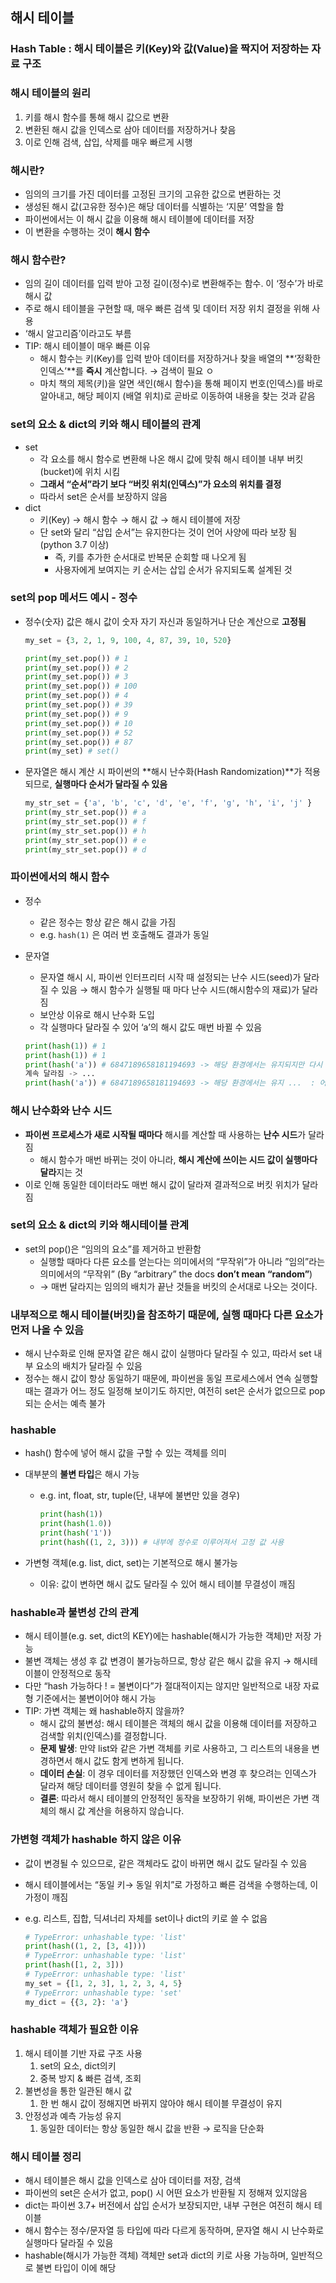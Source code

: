 ## 해시 테이블

### Hash Table : 해시 테이블은 키(Key)와 값(Value)을 짝지어 저장하는 자료 구조

### 해시 테이블의 원리

1. 키를 해시 함수를 통해 해시 값으로 변환
2. 변환된 해시 값을 인덱스로 삼아 데이터를 저장하거나 찾음
3. 이로 인해 검색, 삽입, 삭제를 매우 빠르게 시행

### 해시란?

- 임의의 크기를 가진 데이터를 고정된 크기의 고유한 값으로 변환하는 것
- 생성된 해시 값(고유한 정수)은 해당 데이터를 식별하는 ‘지문’ 역할을 함
- 파이썬에서는 이 해시 값을 이용해 해시 테이블에 데이터를 저장
- 이 변환을 수행하는 것이 **해시 함수**

### 해시 함수란?

- 임의 길이 데이터를 입력 받아 고정 길이(정수)로 변환해주는 함수. 이 ‘정수’가 바로 해시 값
- 주로 해시 테이블을 구현할 때, 매우 빠른 검색 및 데이터 저장 위치 결정을 위해 사용
- ‘해시 알고리즘’이라고도 부름
- TIP: 해시 테이블이 매우 빠른 이유
    - 해시 함수는 키(Key)를 입력 받아 데이터를 저장하거나 찾을 배열의 **‘정확한 인덱스’**를 **즉시** 계산합니다. → 검색이 필요 ㅇ
    - 마치 책의 제목(키)을 알면 색인(해시 함수)을 통해 페이지 번호(인덱스)를 바로 알아내고, 해당 페이지 (배열 위치)로 곧바로 이동하여 내용을 찾는 것과 같음

### set의 요소 & dict의 키와 해시 테이블의 관계

- set
    - 각 요소를 해시 함수로 변환해 나온 해시 값에 맞춰 해시 테이블 내부 버킷(bucket)에 위치 시킴
    - **그래서 “순서”라기 보다 “버킷 위치(인덱스)”가 요소의 위치를 결정**
    - 따라서 set은 순서를 보장하지 않음
- dict
    - 키(Key) → 해시 함수 → 해시 값 → 해시 테이블에 저장
    - 단 set와 달리 “삽입 순서”는 유지한다는 것이 언어 사양에 따라 보장 됨 (python 3.7 이상)
        - 즉, 키를 추가한 순서대로 반복문 순회할 때 나오게 됨
        - 사용자에게 보여지는 키 순서는 삽입 순서가 유지되도록 설계된 것

### set의 pop 메서드 예시 - 정수

- 정수(숫자) 값은 해시 값이 숫자 자기 자신과 동일하거나 단순 계산으로 **고정됨**
    
    ```python
    my_set = {3, 2, 1, 9, 100, 4, 87, 39, 10, 520}
    
    print(my_set.pop()) # 1
    print(my_set.pop()) # 2
    print(my_set.pop()) # 3
    print(my_set.pop()) # 100
    print(my_set.pop()) # 4
    print(my_set.pop()) # 39
    print(my_set.pop()) # 9
    print(my_set.pop()) # 10
    print(my_set.pop()) # 52
    print(my_set.pop()) # 87
    print(my_set) # set()
    ```
    
- 문자열은 해시 계산 시 파이썬의 **해시 난수화(Hash Randomization)**가 적용되므로, **실행마다 순서가 달라질 수 있음**
    
    ```python
    my_str_set = {'a', 'b', 'c', 'd', 'e', 'f', 'g', 'h', 'i', 'j' }
    print(my_str_set.pop()) # a
    print(my_str_set.pop()) # f
    print(my_str_set.pop()) # h
    print(my_str_set.pop()) # e
    print(my_str_set.pop()) # d
    ```
    

### 파이썬에서의 해시 함수

- 정수
    - 같은 정수는 항상 같은 해시 값을 가짐
    - e.g. `hash(1)` 은 여러 번 호출해도 결과가 동일
- 문자열
    - 문자열 해시 시, 파이썬 인터프리터 시작 때 설정되는 난수 시드(seed)가 달라질 수 있음
    → 해시 함수가 실행될 때 마다 난수 시드(해시함수의 재료)가 달라짐
    - 보안상 이유로 해시 난수화 도입
    - 각 실행마다 달라질 수 있어 ‘a’의 해시 값도 매번 바뀔 수 있음
    
    ```python
    print(hash(1)) # 1
    print(hash(1)) # 1
    print(hash('a')) # 6847189658181194693 -> 해당 환경에서는 유지되지만 다시 정의할 때마다 
    계속 달라짐 -> ...
    print(hash('a')) # 6847189658181194693 -> 해당 환경에서는 유지 ...  : 어떤 bucket의 어떤 위치 주소
    ```
    

### 해시 난수화와 난수 시드

- **파이썬 프로세스가 새로 시작될 때마다** 해시를 계산할 때 사용하는 **난수 시드**가 달라짐
    - 해시 함수가 매번 바뀌는 것이 아니라, **해시 계산에 쓰이는 시드 값이 실행마다 달라**지는 것
- 이로 인해 동일한 데이터라도 매번 해시 값이 달라져 결과적으로 버킷 위치가 달라짐

### set의 요소 & dict의 키와 해시테이블 관계

- set의 pop()은 “임의의 요소”를 제거하고 반환함
    - 실행할 때마다 다른 요소를 얻는다는 의미에서의 “무작위”가 아니라
    ”임의”라는 의미에서의 “무작위” (By “arbitrary” the docs **don’t mean “random”**)
    - → 매번 달라지는 임의의 배치가 끝난 것들을 버킷의 순서대로 나오는 것이다.

### 내부적으로 해시 테이블(버킷)을 참조하기 때문에, 실행 때마다 다른 요소가 먼저 나올 수 있음

- 해시 난수화로 인해 문자열 같은 해시 값이 실행마다 달라질 수 있고,
따라서  set 내부 요소의 배치가 달라질 수 있음
- 정수는 해시 값이 항상 동일하기 때문에, 파이썬을 동일 프로세스에서 연속 실행할 때는 결과가 어느 정도 일정해 보이기도 하지만, 여전히 set은 순서가 없으므로 pop되는 순서는 예측 불가

### hashable

- hash() 함수에 넣어 해시 값을 구할 수 있는 객체를 의미
- 대부분의 **불변 타입**은 해시 가능
    - e.g. int, float, str, tuple(단, 내부에 불변만 있을 경우)
        
        ```python
        print(hash(1))
        print(hash(1.0))
        print(hash('1'))
        print(hash((1, 2, 3))) # 내부에 정수로 이루어져서 고정 값 사용
        ```
        
- 가변형 객체(e.g. list, dict, set)는 기본적으로 해시 불가능
    - 이유: 값이 변하면 해시 값도 달라질 수 있어 해시 테이블 무결성이 깨짐

### hashable과 불변성 간의 관계

- 해시 테이블(e.g. set, dict의 KEY)에는 hashable(해시가 가능한 객체)만 저장 가능
- 불변 객체는 생성 후 값 변경이 불가능하므로, 항상 같은 해시 값을 유지
→ 해시테이블이 안정적으로 동작
- 다만 “hash 가능하다 ! = 불변이다”가 절대적이지는 않지만
일반적으로 내장 자료형 기준에서는 불변이어야 해시 가능
- TIP: 가변 객체는 왜 hashable하지 않을까?
    - 해시 값의 불변성: 해시 테이블은 객체의 해시 값을 이용해 데이터를 저장하고 검색할 위치(인덱스)를 결정합니다.
    - **문제 발생**: 만약 list와 같은 가변 객체를 키로 사용하고, 그 리스트의 내용을 변경하면서 해시 값도 함게 변하게 됩니다.
    - **데이터 손실**: 이 경우 데이터를 저장했던 인덱스와 변경 후 찾으려는 인덱스가 달라져 해당 데이터를 영원히 찾을 수 없게 됩니다.
    - **결론**: 따라서 해시 테이블의 안정적인 동작을 보장하기 위해, 파이썬은 가변 객체의 해시 값 계산을 허용하지 않습니다.

### 가변형 객체가 hashable 하지 않은 이유

- 값이 변경될 수 있으므로, 같은 객체라도 값이 바뀌면 해시 값도 달라질 수 있음
- 해시 테이블에서는 “동일 키→ 동일 위치”로 가정하고 빠른 검색을 수행하는데, 이 가정이 깨짐
- e.g. 리스트, 집합, 딕셔너리 자체를 set이나 dict의 키로 쓸 수 없음
    
    ```python
    # TypeError: unhashable type: 'list'
    print(hash((1, 2, [3, 4])))
    # TypeError: unhashable type: 'list'
    print(hash([1, 2, 3]))
    # TypeError: unhashable type: 'list'
    my_set = {[1, 2, 3], 1, 2, 3, 4, 5}
    # TypeError: unhashable type: 'set'
    my_dict = {{3, 2}: 'a'}
    
    ```
    

### hashable 객체가 필요한 이유

1. 해시 테이블 기반 자료 구조 사용
    1. set의 요소, dict의키
    2. 중복 방지 & 빠른 검색, 조회
2. 불변성을 통한 일관된 해시 값
    1. 한 번 해시 값이 정해지면 바뀌지 않아야 해시 테이블 무결성이 유지
3. 안정성과 예측 가능성 유지
    1. 동일한 데이터는 항상 동일한 해시 값을 반환 → 로직을 단순화

### 해시 테이블 정리

- 해시 테이블은 해시 값을 인덱스로 삼아 데이터를 저장, 검색
- 파이썬의 set은 순서가 없고, pop() 시 어떤 요소가 반환될 지 정해져 있지않음
- dict는 파이썬 3.7+ 버전에서 삽입 순서가 보장되지만, 내부 구현은 여전히 해시 테이블
- 해시 함수는 정수/문자열 등 타입에 따라 다르게 동작하며, 문자열 해시 시 난수화로 실행마다 달라질 수 있음
- hashable(해시가 가능한 객체) 객체만 set과 dict의 키로 사용 가능하며, 일반적으로 불변 타입이 이에 해당